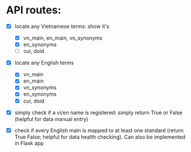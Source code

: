 # API routes:

- [x] locate any Vietnamese terms: show it's
    - [x] vn_main, en_main, vn_synonyms
    - [x] en_synonyms
    - [ ] cui, doid
- [x] locate any English terms
    - [x] vn_main
    - [x] en_main
    - [x] vn_synonyms
    - [x] en_synonyms
    - [x] cui, doid

- [x] simply check if a vi/en name is registered: simply return True or False (helpful for data manual entry)

- [x] check if every English main is mapped to at least one standard (return True False; helpful for data health checking). Can also be implemented in Flask app
